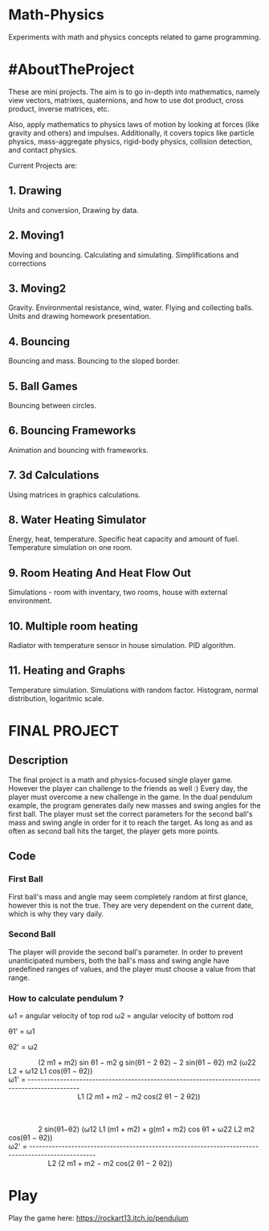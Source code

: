 # Math-Physics
Experiments with math and physics concepts related to game programming.

# #AboutTheProject
These are mini projects. The aim is to go in-depth into mathematics, namely view vectors, matrixes, quaternions, and how to use dot product, cross product, inverse matrices, etc. 

Also, apply mathematics to physics laws of motion by looking at forces (like gravity and others) and impulses. Additionally, it covers topics like particle physics, mass-aggregate physics, rigid-body physics, collision detection, and contact physics.


Current Projects are:

## 1. Drawing
Units and conversion, Drawing by data.

## 2. Moving1
Moving and bouncing. Calculating and simulating. Simplifications and corrections

## 3. Moving2
Gravity. Environmental resistance, wind, water. Flying and collecting balls. Units and drawing homework presentation.

## 4. Bouncing
Bouncing and mass. Bouncing to the sloped border.

## 5. Ball Games
Bouncing between circles. 

## 6. Bouncing Frameworks
Animation and bouncing with frameworks.

## 7. 3d Calculations
Using matrices in graphics calculations.

## 8. Water Heating Simulator
Energy, heat, temperature. Specific heat capacity and amount of fuel. Temperature simulation on one room.

## 9. Room Heating And Heat Flow Out
Simulations - room with inventary, two rooms, house with external environment.

## 10. Multiple room heating
Radiator with temperature sensor in house simulation. PID algorithm.

## 11. Heating and Graphs
Temperature simulation. Simulations with random factor. Histogram, normal distribution, logaritmic scale.


# FINAL PROJECT

## Description 
The final project is a math and physics-focused single player game. However the player can challenge to the friends as well :)
Every day, the player must overcome a new challenge in the game.
In the dual pendulum example, the program generates daily new masses and swing angles for the first ball. The player must set the correct parameters for the second ball's mass and swing angle in order for it to reach the target. As long as and as often as second ball hits the target, the player gets more points.

## Code
### First Ball
First ball's mass and angle may seem completely random at first glance, however this is not the true. They are very dependent on the current date, which is why they vary daily.
### Second Ball
The player will provide the second ball's parameter. In order to prevent unanticipated numbers, both the ball's mass and swing angle have predefined ranges of values, and the player must choose a value from that range.
### How to calculate pendulum ?

ω1 = angular velocity of top rod
ω2 = angular velocity of bottom rod

θ1' = ω1

θ2' = ω2

&nbsp;&nbsp;&nbsp;&nbsp;&nbsp;&nbsp;&nbsp;&nbsp;&nbsp;&nbsp;&nbsp;&nbsp;&nbsp;&nbsp;&nbsp;(2 m1 + m2) sin θ1 − m2 g sin(θ1 − 2 θ2) − 2 sin(θ1 − θ2) m2 (ω22 L2 + ω12 L1 cos(θ1 − θ2)) <br> 
ω1' = ----------------------------------------------------------------------------------------------<br> 
&nbsp;&nbsp;&nbsp;&nbsp;&nbsp;&nbsp;&nbsp;&nbsp;&nbsp;&nbsp;&nbsp;&nbsp;&nbsp;&nbsp;&nbsp;&nbsp;&nbsp;&nbsp;&nbsp;&nbsp;&nbsp;&nbsp;&nbsp;&nbsp;&nbsp;&nbsp;&nbsp;&nbsp;&nbsp;&nbsp;&nbsp;&nbsp;&nbsp;&nbsp; L1 (2 m1 + m2 − m2 cos(2 θ1 − 2 θ2))

<br> <br> 
&nbsp;&nbsp;&nbsp;&nbsp;&nbsp;&nbsp;&nbsp;&nbsp;&nbsp;&nbsp;&nbsp;&nbsp;&nbsp;&nbsp;&nbsp;2 sin(θ1−θ2) (ω12 L1 (m1 + m2) + g(m1 + m2) cos θ1 + ω22 L2 m2 cos(θ1 − θ2))<br> 
ω2' = --------------------------------------------------------------------------------------------------	<br> 
 &nbsp;&nbsp;&nbsp;&nbsp;&nbsp;&nbsp;&nbsp;&nbsp;&nbsp;&nbsp;&nbsp;&nbsp;&nbsp;&nbsp;&nbsp;&nbsp;&nbsp;&nbsp;&nbsp;&nbsp;L2 (2 m1 + m2 − m2 cos(2 θ1 − 2 θ2))

# Play
Play the game here: https://rockart13.itch.io/pendulum

